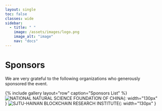 ```yaml
---
layout: single
toc: false
classes: wide
sidebar:  
  - title: " "   
    image: /assets/images/logo.png
    image_alt: "image"
    nav: "docs"
---
```


# Sponsors
We are very grateful to the following organizations who generously sponsored the event.

{% include gallery layout="row" caption="Sponsors List" %}
![NATIONAL NATURAL SCIENCE FOUNDATION OF CHINA](https://askworkshop.github.io/ask2023/assets/images/nnsfc.png){: width="130px" }
![SJTU-HAINAN BLOCKCHAIN RESEARCH INSTITUTE](https://askworkshop.github.io/ask2023/assets/images/sjtu.png){: width="130px" }

